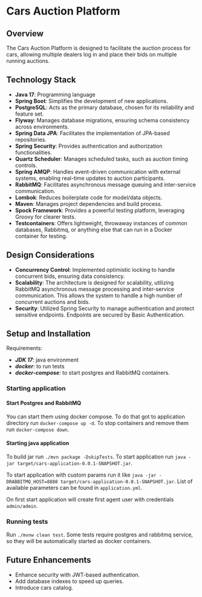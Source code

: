 # Cars Auction Platform

## Overview

The Cars Auction Platform is designed to facilitate the auction process for cars, allowing multiple dealers log in and place their bids on multiple running auctions.

## Technology Stack

- **Java 17**: Programming language
- **Spring Boot**: Simplifies the development of new applications.
- **PostgreSQL**: Acts as the primary database, chosen for its reliability and feature set.
- **Flyway**: Manages database migrations, ensuring schema consistency across environments.
- **Spring Data JPA**: Facilitates the implementation of JPA-based repositories.
- **Spring Security**: Provides authentication and authorization functionalities.
- **Quartz Scheduler**: Manages scheduled tasks, such as auction timing controls.
- **Spring AMQP**: Handles event-driven communication with external systems, enabling real-time updates to auction participants.
- **RabbitMQ**: Facilitates asynchronous message queuing and inter-service communication.
- **Lombok**: Reduces boilerplate code for model/data objects.
- **Maven**: Manages project dependencies and build process.
- **Spock Framework**: Provides a powerful testing platform, leveraging Groovy for clearer tests.
- **Testcontainers**: Offers lightweight, throwaway instances of common databases, Rabbitmq, or anything else that can run in a Docker container for testing.

## Design Considerations

- **Concurrency Control**: Implemented optimistic locking to handle concurrent bids, ensuring data consistency.
- **Scalability**: The architecture is designed for scalability, utilizing RabbitMQ asynchronous message processing and inter-service communication. This allows the system to handle a high number of concurrent auctions and bids.
- **Security**: Utilized Spring Security to manage authentication and protect sensitive endpoints. Endpoints are secured by Basic Authentication.

## Setup and Installation

Requirements:
- ***JDK 17***: java environment
- ***docker***: to run tests
- ***docker-compose***:  to start postgres and RabbitMQ containers.

### Starting application
#### Start Postgres and RabbitMQ
You can start them using docker compose. To do that got to application directory run `docker-compose up -d`.
To stop containers and remove them run `docker-compose down`.

#### Starting java application
To build jar run `./mvn package -DskipTests`.
To start application run `java -jar target/cars-application-0.0.1-SNAPSHOT.jar`.

To start application with custom params run it like `java -jar -DRABBITMQ_HOST=8888 target/cars-application-0.0.1-SNAPSHOT.jar`.
List of available parameters can be found in `application.yml`.

On first start application will create first agent user with credentials `admin/admin`.

### Running tests
Run ```./mvnw clean test```.
Some tests require postgres and rabbitmq service, so they will be automatically started as docker containers.

## Future Enhancements

- Enhance security with JWT-based authentication.
- Add database indexes to speed up queries.
- Introduce cars catalog.

